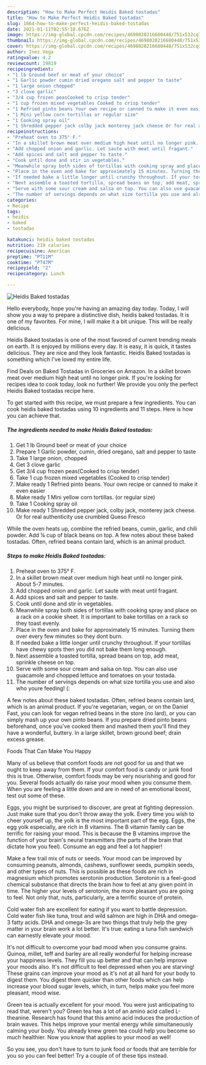 ```yaml
---
description: "How to Make Perfect Heidis Baked tostadas"
title: "How to Make Perfect Heidis Baked tostadas"
slug: 1664-how-to-make-perfect-heidis-baked-tostadas
date: 2021-01-11T02:55:18.676Z
image: https://img-global.cpcdn.com/recipes/4698028216680448/751x532cq70/heidis-baked-tostadas-recipe-main-photo.jpg
thumbnail: https://img-global.cpcdn.com/recipes/4698028216680448/751x532cq70/heidis-baked-tostadas-recipe-main-photo.jpg
cover: https://img-global.cpcdn.com/recipes/4698028216680448/751x532cq70/heidis-baked-tostadas-recipe-main-photo.jpg
author: Inez Vega
ratingvalue: 4.2
reviewcount: 19819
recipeingredient:
- "1 lb Ground beef or meat of your choice"
- "1 Garlic powder cumin dried oregano salt and pepper to taste"
- "1 large onion chopped"
- "3 clove garlic"
- "3/4 cup frozen peasCooked to crisp tender"
- "1 cup frozen mixed vegetables Cooked to crisp tender"
- "1 Refried pinto beans Your own recipe or canned to make it even easier"
- "1 Mini yellow corn tortillas or regular size"
- "1 Cooking spray oil"
- "1 Shredded pepper jack colby jack monterey jack cheese Or for real authenticity use crumbled Queso Fresco"
recipeinstructions:
- "Preheat oven to 375° F."
- "In a skillet brown meat over medium high heat until no longer pink. About 5-7 minutes."
- "Add chopped onion and garlic. Let saute with meat until fragant."
- "Add spices and salt and pepper to taste."
- "Cook until done and stir in vegetables."
- "Meanwhile spray both sides of tortillas with cooking spray and place on a rack on a cookie sheet. It is important to bake tortillas on a rack so they toast evenly."
- "Place in the oven and bake for approximately 15 minutes. Turning them over every few minutes so they dont burn."
- "If needed bake a little longer until crunchy throughout. If your tortillas have chewy spots then you did not bake them long enough."
- "Next assemble a toasted tortilla, spread beans on top, add meat, sprinkle cheese on top."
- "Serve with some sour cream and salsa on top. You can also use guacamole and chopped lettuce and tomatoes on your tostada."
- "The number of servings depends on what size tortilla you use and also who youre feeding! (:"
categories:
- Recipe
tags:
- heidis
- baked
- tostadas

katakunci: heidis baked tostadas 
nutrition: 219 calories
recipecuisine: American
preptime: "PT11M"
cooktime: "PT47M"
recipeyield: "2"
recipecategory: Lunch

---
```



![Heidis Baked tostadas](https://img-global.cpcdn.com/recipes/4698028216680448/751x532cq70/heidis-baked-tostadas-recipe-main-photo.jpg)

Hello everybody, hope you're having an amazing day today. Today, I will show you a way to prepare a distinctive dish, heidis baked tostadas. It is one of my favorites. For mine, I will make it a bit unique. This will be really delicious.

Heidis Baked tostadas is one of the most favored of current trending meals on earth. It is enjoyed by millions every day. It is easy, it is quick, it tastes delicious. They are nice and they look fantastic. Heidis Baked tostadas is something which I've loved my entire life.

Find Deals on Baked Tostadas in Groceries on Amazon. In a skillet brown meat over medium high heat until no longer pink. If you&#39;re looking for recipes idea to cook today, look no further! We provide you only the perfect Heidis Baked tostadas recipe here.


To get started with this recipe, we must prepare a few ingredients. You can cook heidis baked tostadas using 10 ingredients and 11 steps. Here is how you can achieve that.

<!--inarticleads1-->

##### The ingredients needed to make Heidis Baked tostadas:

1. Get 1 lb Ground beef or meat of your choice
1. Prepare 1 Garlic powder, cumin, dried oregano, salt and pepper to taste
1. Take 1 large onion, chopped
1. Get 3 clove garlic
1. Get 3/4 cup frozen peas(Cooked to crisp tender)
1. Take 1 cup frozen mixed vegetables (Cooked to crisp tender)
1. Make ready 1 Refried pinto beans. Your own recipe or canned to make it even easier
1. Make ready 1 Mini yellow corn tortillas. (or regular size)
1. Take 1 Cooking spray oil
1. Make ready 1 Shredded pepper jack, colby jack, monterey jack cheese. Or for real authenticity use crumbled Queso Fresco


While the oven heats up, combine the refried beans, cumin, garlic, and chili powder. Add ¼ cup of black beans on top. A few notes about these baked tostadas. Often, refried beans contain lard, which is an animal product. 

<!--inarticleads2-->

##### Steps to make Heidis Baked tostadas:

1. Preheat oven to 375° F.
1. In a skillet brown meat over medium high heat until no longer pink. About 5-7 minutes.
1. Add chopped onion and garlic. Let saute with meat until fragant.
1. Add spices and salt and pepper to taste.
1. Cook until done and stir in vegetables.
1. Meanwhile spray both sides of tortillas with cooking spray and place on a rack on a cookie sheet. It is important to bake tortillas on a rack so they toast evenly.
1. Place in the oven and bake for approximately 15 minutes. Turning them over every few minutes so they dont burn.
1. If needed bake a little longer until crunchy throughout. If your tortillas have chewy spots then you did not bake them long enough.
1. Next assemble a toasted tortilla, spread beans on top, add meat, sprinkle cheese on top.
1. Serve with some sour cream and salsa on top. You can also use guacamole and chopped lettuce and tomatoes on your tostada.
1. The number of servings depends on what size tortilla you use and also who youre feeding! (:


A few notes about these baked tostadas. Often, refried beans contain lard, which is an animal product. If you&#39;re vegetarian, vegan, or on the Daniel Fast, you can look for vegan refried beans in the store (no lard), or you can simply mash up your own pinto beans. If you prepare dried pinto beans beforehand, once you&#39;ve cooked them and mashed them you&#39;ll find they have a wonderful, buttery. In a large skillet, brown ground beef; drain excess grease. 

Foods That Can Make You Happy


Many of us believe that comfort foods are not good for us and that we ought to keep away from them. If your comfort food is candy or junk food this is true. Otherwise, comfort foods may be very nourishing and good for you. Several foods actually do raise your mood when you consume them. When you are feeling a little down and are in need of an emotional boost, test out some of these.

Eggs, you might be surprised to discover, are great at fighting depression. Just make sure that you don't throw away the yolk. Every time you wish to cheer yourself up, the yolk is the most important part of the egg. Eggs, the egg yolk especially, are rich in B vitamins. The B vitamin family can be terrific for raising your mood. This is because the B vitamins improve the function of your brain's neural transmitters (the parts of the brain that dictate how you feel). Consume an egg and feel a lot happier!

Make a few trail mix of nuts or seeds. Your mood can be improved by consuming peanuts, almonds, cashews, sunflower seeds, pumpkin seeds, and other types of nuts. This is possible as these foods are rich in magnesium which promotes serotonin production. Serotonin is a feel-good chemical substance that directs the brain how to feel at any given point in time. The higher your levels of serotonin, the more pleasant you are going to feel. Not only that, nuts, particularly, are a terrific source of protein.

Cold water fish are excellent for eating if you want to battle depression. Cold water fish like tuna, trout and wild salmon are high in DHA and omega-3 fatty acids. DHA and omega-3s are two things that truly help the grey matter in your brain work a lot better. It's true: eating a tuna fish sandwich can earnestly elevate your mood. 

It's not difficult to overcome your bad mood when you consume grains. Quinoa, millet, teff and barley are all really wonderful for helping increase your happiness levels. They fill you up better and that can help improve your moods also. It's not difficult to feel depressed when you are starving! These grains can improve your mood as it's not at all hard for your body to digest them. You digest them quicker than other foods which can help increase your blood sugar levels, which, in turn, helps make you feel more pleasant, mood wise.

Green tea is actually excellent for your mood. You were just anticipating to read that, weren't you? Green tea has a lot of an amino acid called L-theanine. Research has found that this amino acid induces the production of brain waves. This helps improve your mental energy while simultaneously calming your body. You already knew green tea could help you become so much healthier. Now you know that applies to your mood as well!

So you see, you don't have to turn to junk food or foods that are terrible for you so you can feel better! Try  a  couple of  of  these  tips  instead.

